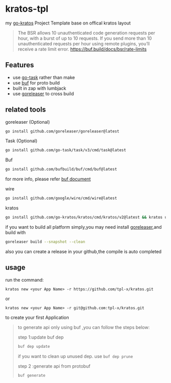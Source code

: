 # kratos-tpl
my [go-kratos](https://github.com/go-kratos/kratos) Project Template base on offical kratos layout
> The BSR allows 10 unauthenticated code generation requests per hour, 
 with a burst of up to 10 requests. If you send more than 10 unauthenticated 
 requests per hour using remote plugins, you’ll receive a rate limit error.
 https://buf.build/docs/bsr/rate-limits
> 
## Features
 + use [go-task](https://github.com/go-task/task) rather than make
 + use [buf](https://github.com/bufbuild/buf) for proto build
 + built in zap with lumbjack
 + use [goreleaser](https://github.com/goreleaser/goreleaser) to cross build
## related tools
goreleaser (Optional)
```bash
go install github.com/goreleaser/goreleaser@latest
```
Task (Optional)
```bash
go install github.com/go-task/task/v3/cmd/task@latest
```
Buf
```bash
go install github.com/bufbuild/buf/cmd/buf@latest
```
for more info, please refer [buf document](https://buf.build/docs/installation)

wire
```bash
go install github.com/google/wire/cmd/wire@latest
```
kratos
```bash
go install github.com/go-kratos/kratos/cmd/kratos/v2@latest && kratos upgrade
```
if you want to build all platform simply,you may need install [goreleaser](https://github.com/goreleaser/goreleaser),and build with
```bash
goreleaser build --snapshot --clean
```
also you can create a release in your github,the compile is auto completed
## usage
run the command:
```
kratos new <your App Name> -r https://github.com/tpl-x/kratos.git
```
or
```
kratos new <your App Name> -r git@github.com:tpl-x/kratos.git
```

to create your first Application
> to generate api only using buf ,you can follow the steps below:
> 
> step 1:update buf dep
> ```bash
> buf dep update
>```
>  if you want to clean up unused dep. use `buf dep prune `
> 
> step 2 :generate api from protobuf
> ```bash
> buf generate
>   ```
